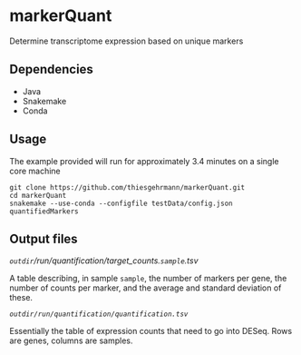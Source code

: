 # markerQuant
Determine transcriptome expression based on unique markers

## Dependencies

  * Java
  * Snakemake
  * Conda

## Usage

The example provided will run for approximately 3.4 minutes on a single core machine

    git clone https://github.com/thiesgehrmann/markerQuant.git
    cd markerQuant
    snakemake --use-conda --configfile testData/config.json quantifiedMarkers

## Output files

*`outdir`/run/quantification/target_counts.`sample`.tsv*

A table describing, in sample `sample`, the number of markers per gene, the number of counts per marker, and the average and standard deviation of these.

*`outdir/run/quantification/quantification.tsv`*

Essentially the table of expression counts that need to go into DESeq. Rows are genes, columns are samples.
  
